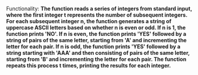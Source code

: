 Functionality: **The function reads a series of integers from standard input, where the first integer t represents the number of subsequent integers. For each subsequent integer n, the function generates a string of uppercase ASCII letters based on whether n is even or odd. If n is 1, the function prints 'NO'. If n is even, the function prints 'YES' followed by a string of pairs of the same letter, starting from 'A' and incrementing the letter for each pair. If n is odd, the function prints 'YES' followed by a string starting with 'AAA' and then consisting of pairs of the same letter, starting from 'B' and incrementing the letter for each pair. The function repeats this process t times, printing the results for each integer.**